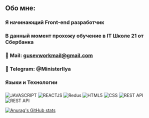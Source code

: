 ## Обо мне:
### Я начинающий Front-end разработчик
### В данный момент прохожу обучение в IT Школе 21 от Сбербанка

### 📧 Mail: gusevworkmail@gmail.com
### 📱 Telegram: @MinisterIlya
### Языки и Технологии
###
![JAVASCRIPT](https://img.shields.io/badge/-JAVASCRIPT-090909?style=for-the-bage&logo=JavaScript)
![REACTJS](https://img.shields.io/badge/-REACTJS-090909?style=for-the-bage&logo=React)
![Redus](https://img.shields.io/badge/-Redux-090909?style=for-the-bage&logo=Redux)
![HTML5](https://img.shields.io/badge/-HTML5-090909?style=for-the-bage&logo=html5)
![CSS](https://img.shields.io/badge/-CSS3-090909?style=for-the-bage&logo=css3)
![REST API](https://img.shields.io/badge/-REST_API-090909?style=for-the-bage)
![REST API](https://img.shields.io/badge/-Bootstrap-090909?style=for-the-bage&logo=Bootstrap)

[![Anurag's GitHub stats](https://github-readme-stats.vercel.app/api?username=MinisterAkasha)](https://github.com/anuraghazra/github-readme-stats)
